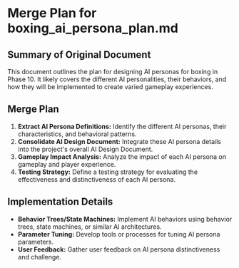 # Merge Plan for boxing_ai_persona_plan.md

## Summary of Original Document
This document outlines the plan for designing AI personas for boxing in Phase 10. It likely covers the different AI personalities, their behaviors, and how they will be implemented to create varied gameplay experiences.

## Merge Plan
1.  **Extract AI Persona Definitions:** Identify the different AI personas, their characteristics, and behavioral patterns.
2.  **Consolidate AI Design Document:** Integrate these AI persona details into the project's overall AI Design Document.
3.  **Gameplay Impact Analysis:** Analyze the impact of each AI persona on gameplay and player experience.
4.  **Testing Strategy:** Define a testing strategy for evaluating the effectiveness and distinctiveness of each AI persona.

## Implementation Details
-   **Behavior Trees/State Machines:** Implement AI behaviors using behavior trees, state machines, or similar AI architectures.
-   **Parameter Tuning:** Develop tools or processes for tuning AI persona parameters.
-   **User Feedback:** Gather user feedback on AI persona distinctiveness and challenge.
